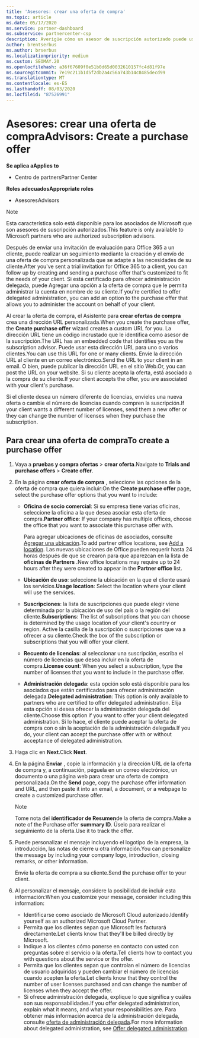 ```yaml
---
title: 'Asesores: crear una oferta de compra'
ms.topic: article
ms.date: 05/17/2020
ms.service: partner-dashboard
ms.subservice: partnercenter-csp
description: Averigüe cómo un asesor de suscripción autorizado puede usar el centro de partners para crear una oferta de compra y una dirección URL personalizada para incluirlas en las invitaciones de evaluación de Office 365.
author: brentserbus
ms.author: brserbus
ms.localizationpriority: medium
ms.custom: SEOMAY.20
ms.openlocfilehash: a36f67609f0e51b0d65d0032610157fc4d81f97e
ms.sourcegitcommit: 7e19c211b1d5f2db2a4c56a743b14c8485decd99
ms.translationtype: MT
ms.contentlocale: es-ES
ms.lasthandoff: 08/03/2020
ms.locfileid: "87526991"
---
```

# <a name="advisors-create-a-purchase-offer"></a><span data-ttu-id="f113c-103">Asesores: crear una oferta de compra</span><span class="sxs-lookup"><span data-stu-id="f113c-103">Advisors: Create a purchase offer</span></span>

<span data-ttu-id="f113c-104">**Se aplica a**</span><span class="sxs-lookup"><span data-stu-id="f113c-104">**Applies to**</span></span>

- <span data-ttu-id="f113c-105">Centro de partners</span><span class="sxs-lookup"><span data-stu-id="f113c-105">Partner Center</span></span>
 
<span data-ttu-id="f113c-106">**Roles adecuados**</span><span class="sxs-lookup"><span data-stu-id="f113c-106">**Appropriate roles**</span></span>

- <span data-ttu-id="f113c-107">Asesores</span><span class="sxs-lookup"><span data-stu-id="f113c-107">Advisors</span></span>


> [!NOTE]
> <span data-ttu-id="f113c-108">Esta característica solo está disponible para los asociados de Microsoft que son asesores de suscripción autorizados.</span><span class="sxs-lookup"><span data-stu-id="f113c-108">This feature is only available to Microsoft partners who are authorized subscription advisors.</span></span>

<span data-ttu-id="f113c-109">Después de enviar una invitación de evaluación para Office 365 a un cliente, puede realizar un seguimiento mediante la creación y el envío de una oferta de compra personalizada que se adapte a las necesidades de su cliente.</span><span class="sxs-lookup"><span data-stu-id="f113c-109">After you've sent a trial invitation for Office 365 to a client, you can follow up by creating and sending a purchase offer that's customized to fit the needs of your client.</span></span> <span data-ttu-id="f113c-110">Si está certificado para ofrecer administración delegada, puede Agregar una opción a la oferta de compra que le permita administrar la cuenta en nombre de su cliente.</span><span class="sxs-lookup"><span data-stu-id="f113c-110">If you're certified to offer delegated administration, you can add an option to the purchase offer that allows you to administer the account on behalf of your client.</span></span>

<span data-ttu-id="f113c-111">Al crear la oferta de compra, el Asistente para **crear ofertas de compra** crea una dirección URL personalizada.</span><span class="sxs-lookup"><span data-stu-id="f113c-111">When you create the purchase offer, the **Create purchase offer** wizard creates a custom URL for you.</span></span> <span data-ttu-id="f113c-112">La dirección URL tiene un código incrustado que le identifica como asesor de la suscripción.</span><span class="sxs-lookup"><span data-stu-id="f113c-112">The URL has an embedded code that identifies you as the subscription advisor.</span></span> <span data-ttu-id="f113c-113">Puede usar esta dirección URL para uno o varios clientes.</span><span class="sxs-lookup"><span data-stu-id="f113c-113">You can use this URL for one or many clients.</span></span> <span data-ttu-id="f113c-114">Envíe la dirección URL al cliente en un correo electrónico.</span><span class="sxs-lookup"><span data-stu-id="f113c-114">Send the URL to your client in an email.</span></span> <span data-ttu-id="f113c-115">O bien, puede publicar la dirección URL en el sitio Web.</span><span class="sxs-lookup"><span data-stu-id="f113c-115">Or, you can post the URL on your website.</span></span> <span data-ttu-id="f113c-116">Si su cliente acepta la oferta, está asociado a la compra de su cliente.</span><span class="sxs-lookup"><span data-stu-id="f113c-116">If your client accepts the offer, you are associated with your client's purchase.</span></span>

<span data-ttu-id="f113c-117">Si el cliente desea un número diferente de licencias, envíeles una nueva oferta o cambie el número de licencias cuando compren la suscripción.</span><span class="sxs-lookup"><span data-stu-id="f113c-117">If your client wants a different number of licenses, send them a new offer or they can change the number of licenses when they purchase the subscription.</span></span>

## <a name="to-create-a-purchase-offer"></a><span data-ttu-id="f113c-118">Para crear una oferta de compra</span><span class="sxs-lookup"><span data-stu-id="f113c-118">To create a purchase offer</span></span>

1. <span data-ttu-id="f113c-119">Vaya a **pruebas y compra ofertas**  >  **crear oferta**.</span><span class="sxs-lookup"><span data-stu-id="f113c-119">Navigate to **Trials and purchase offers** > **Create offer**.</span></span>

2. <span data-ttu-id="f113c-120">En la página **crear oferta de compra** , seleccione las opciones de la oferta de compra que quiera incluir:</span><span class="sxs-lookup"><span data-stu-id="f113c-120">On the **Create purchase offer** page, select the purchase offer options that you want to include:</span></span>

    - <span data-ttu-id="f113c-121">**Oficina de socio comercial**: Si su empresa tiene varias oficinas, seleccione la oficina a la que desea asociar esta oferta de compra.</span><span class="sxs-lookup"><span data-stu-id="f113c-121">**Partner office**: If your company has multiple offices, choose the office that you want to associate this purchase offer with.</span></span>

        <span data-ttu-id="f113c-122">Para agregar ubicaciones de oficinas de asociados, consulte [Agregar una ubicación](manage-locations.md).</span><span class="sxs-lookup"><span data-stu-id="f113c-122">To add partner office locations, see [Add a location](manage-locations.md).</span></span> <span data-ttu-id="f113c-123">Las nuevas ubicaciones de Office pueden requerir hasta 24 horas después de que se crearon para que aparezcan en la lista de **oficinas de Partners** .</span><span class="sxs-lookup"><span data-stu-id="f113c-123">New office locations may require up to 24 hours after they were created to appear in the **Partner office** list.</span></span>

    - <span data-ttu-id="f113c-124">**Ubicación de uso**: seleccione la ubicación en la que el cliente usará los servicios.</span><span class="sxs-lookup"><span data-stu-id="f113c-124">**Usage location**: Select the location where your client will use the services.</span></span>
    - <span data-ttu-id="f113c-125">**Suscripciones**: la lista de suscripciones que puede elegir viene determinada por la ubicación de uso del país o la región del cliente.</span><span class="sxs-lookup"><span data-stu-id="f113c-125">**Subscriptions**: The list of subscriptions that you can choose is determined by the usage location of your client's country or region.</span></span> <span data-ttu-id="f113c-126">Active la casilla de la suscripción o suscripciones que va a ofrecer a su cliente.</span><span class="sxs-lookup"><span data-stu-id="f113c-126">Check the box of the subscription or subscriptions that you will offer your client.</span></span>
    - <span data-ttu-id="f113c-127">**Recuento de licencias**: al seleccionar una suscripción, escriba el número de licencias que desea incluir en la oferta de compra.</span><span class="sxs-lookup"><span data-stu-id="f113c-127">**License count**: When you select a subscription, type the number of licenses that you want to include in the purchase offer.</span></span>
    - <span data-ttu-id="f113c-128">**Administración delegada**: esta opción solo está disponible para los asociados que están certificados para ofrecer administración delegada.</span><span class="sxs-lookup"><span data-stu-id="f113c-128">**Delegated administration**: This option is only available to partners who are certified to offer delegated administration.</span></span> <span data-ttu-id="f113c-129">Elija esta opción si desea ofrecer la administración delegada del cliente.</span><span class="sxs-lookup"><span data-stu-id="f113c-129">Choose this option if you want to offer your client delegated administration.</span></span> <span data-ttu-id="f113c-130">Si lo hace, el cliente puede aceptar la oferta de compra con o sin la aceptación de la administración delegada.</span><span class="sxs-lookup"><span data-stu-id="f113c-130">If you do, your client can accept the purchase offer with or without acceptance of delegated administration.</span></span>

3. <span data-ttu-id="f113c-131">Haga clic en **Next**.</span><span class="sxs-lookup"><span data-stu-id="f113c-131">Click **Next**.</span></span>

4. <span data-ttu-id="f113c-132">En la página **Enviar** , copie la información y la dirección URL de la oferta de compra y, a continuación, péguela en un correo electrónico, un documento o una página web para crear una oferta de compra personalizada.</span><span class="sxs-lookup"><span data-stu-id="f113c-132">On the **Send** page, copy the purchase offer information and URL, and then paste it into an email, a document, or a webpage to create a customized purchase offer.</span></span>

    > [!NOTE]
    > <span data-ttu-id="f113c-133">Tome nota del **identificador de Resumen**de la oferta de compra.</span><span class="sxs-lookup"><span data-stu-id="f113c-133">Make a note of the Purchase offer **summary ID**.</span></span> <span data-ttu-id="f113c-134">Úselo para realizar el seguimiento de la oferta.</span><span class="sxs-lookup"><span data-stu-id="f113c-134">Use it to track the offer.</span></span>

5. <span data-ttu-id="f113c-135">Puede personalizar el mensaje incluyendo el logotipo de la empresa, la introducción, las notas de cierre u otra información.</span><span class="sxs-lookup"><span data-stu-id="f113c-135">You can personalize the message by including your company logo, introduction, closing remarks, or other information.</span></span>

    <span data-ttu-id="f113c-136">Envíe la oferta de compra a su cliente.</span><span class="sxs-lookup"><span data-stu-id="f113c-136">Send the purchase offer to your client.</span></span>

6. <span data-ttu-id="f113c-137">Al personalizar el mensaje, considere la posibilidad de incluir esta información:</span><span class="sxs-lookup"><span data-stu-id="f113c-137">When you customize your message, consider including this information:</span></span>

    - <span data-ttu-id="f113c-138">Identificarse como asociado de Microsoft Cloud autorizado.</span><span class="sxs-lookup"><span data-stu-id="f113c-138">Identify yourself as an authorized Microsoft Cloud Partner.</span></span>
    - <span data-ttu-id="f113c-139">Permita que los clientes sepan que Microsoft les facturará directamente.</span><span class="sxs-lookup"><span data-stu-id="f113c-139">Let clients know that they'll be billed directly by Microsoft.</span></span>
    - <span data-ttu-id="f113c-140">Indique a los clientes cómo ponerse en contacto con usted con preguntas sobre el servicio o la oferta.</span><span class="sxs-lookup"><span data-stu-id="f113c-140">Tell clients how to contact you with questions about the service or the offer.</span></span>
    - <span data-ttu-id="f113c-141">Permita que los clientes sepan que controlan el número de licencias de usuario adquiridas y pueden cambiar el número de licencias cuando acepten la oferta.</span><span class="sxs-lookup"><span data-stu-id="f113c-141">Let clients know that they control the number of user licenses purchased and can change the number of licenses when they accept the offer.</span></span>
    - <span data-ttu-id="f113c-142">Si ofrece administración delegada, explique lo que significa y cuáles son sus responsabilidades.</span><span class="sxs-lookup"><span data-stu-id="f113c-142">If you offer delegated administration, explain what it means, and what your responsibilities are.</span></span> <span data-ttu-id="f113c-143">Para obtener más información acerca de la administración delegada, consulte [oferta de administración delegada](customers-revoke-admin-privileges.md).</span><span class="sxs-lookup"><span data-stu-id="f113c-143">For more information about delegated administration, see [Offer delegated administration](customers-revoke-admin-privileges.md).</span></span>
